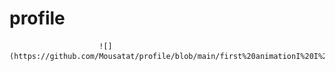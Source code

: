 # profile

                        ![](https://github.com/Mousatat/profile/blob/main/first%20animationI%20I%20created%20created.gif)
